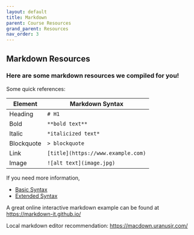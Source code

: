 ```yaml
---
layout: default
title: Markdown 
parent: Course Resources
grand_parent: Resources
nav_order: 3
---
```

## Markdown Resources

### Here are some markdown resources we compiled for you!

Some quick references:

| Element| Markdown Syntax |
| --- | ----------- |
| Heading | `# H1` |
| Bold | `**bold text**` |
| Italic | `*italicized text*`|
| Blockquote |`> blockquote`|
|Link| `[title](https://www.example.com)`|
|Image| `![alt text](image.jpg)`|

If you need more information,
- [Basic Syntax](https://www.markdownguide.org/basic-syntax/)
- [Extended Syntax](https://www.markdownguide.org/extended-syntax/)

A great online interactive markdown example can be found at https://markdown-it.github.io/

Local markdown editor recommendation: https://macdown.uranusjr.com/
